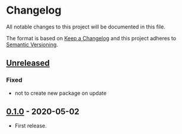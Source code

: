 # Changelog

All notable changes to this project will be documented in this file.

The format is based on [Keep a Changelog](http://keepachangelog.com/en/1.0.0/)
and this project adheres to [Semantic Versioning](http://semver.org/spec/v2.0.0.html).

## [Unreleased]

### Fixed

* not to create new package on update

## [0.1.0] - 2020-05-02

* First release.

[Unreleased]: https://github.com/shimataro/value-schema/compare/v0.1.0...HEAD
[0.1.0]: https://github.com/shimataro/value-schema/compare/273024e6ed4206bca92f810282016d9bfcdb8546...v0.1.0
